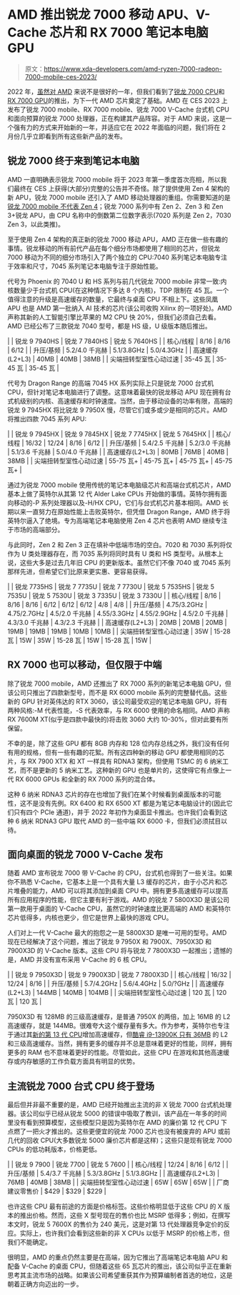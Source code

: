 # AMD 推出锐龙 7000 移动 APU、V-Cache 芯片和 RX 7000 笔记本电脑 GPU

> 原文：<https://www.xda-developers.com/amd-ryzen-7000-radeon-7000-mobile-ces-2023/>

2022 年，[虽然对 AMD](https://www.xda-developers.com/2022-bad-year-desktop-pc/) 来说不是很好的一年，但我们看到了[锐龙 7000 CPU](https://www.xda-developers.com/amd-ryzen-7900x-7950x-review/)和[RX 7000 GPU](https://www.xda-developers.com/amd-radeon-rx-7900xt-rx-7900-xtx-launch/)的推出，为下一代 AMD 芯片奠定了基础。AMD 在 CES 2023 上发布了锐龙 7000 mobile、RX 7000 mobile、锐龙 7000 V-Cache 台式机 CPU 和面向预算的锐龙 7000 处理器，正在构建其产品阵容。对于 AMD 来说，这是一个强有力的方式来开始新的一年，并适应它在 2022 年面临的问题，我们将在 2 月份几乎立即看到所有这些新产品的发布。

## 锐龙 7000 终于来到笔记本电脑

AMD 一直明确表示锐龙 7000 mobile 将于 2023 年第一季度首次亮相，所以我们最终在 CES 上获得(大部分)完整的公告并不奇怪。除了提供使用 Zen 4 架构的新 APU，锐龙 7000 mobile 还引入了 AMD 移动处理器的重组。你需要知道的是[锐龙 7000 mobile 不代表 Zen 4](https://www.xda-developers.com/amd-ryzen-7000-mobile-naming/)；锐龙 7000 系列中有 Zen 2、Zen 3 和 Zen 3+锐龙 APU，由 CPU 名称中的倒数第二位数字表示(7020 系列是 Zen 2，7030 Zen 3，以此类推)。

至于使用 Zen 4 架构的真正新的锐龙 7000 移动 APU，AMD 正在做一些有趣的事情。锐龙移动的所有前代产品在每个细分市场都使用了相同的芯片，但锐龙 7000 移动为不同的细分市场引入了两个独立的 CPU:7040 系列笔记本电脑专注于效率和尺寸，7045 系列笔记本电脑专注于原始性能。

代号为 Phoenix 的 7040 U 和 HS 系列与前几代锐龙 7000 mobile 非常一致:内核数量少于台式机 CPU(在这种情况下多达 8 个内核)，TDP 限制在 45 瓦。一个值得注意的升级是高速缓存的数量，它最终与桌面 CPU 不相上下。这些凤凰 APU 也是 AMD 第一批纳入 AI 技术的芯片(该公司收购 Xilinx 的一项好处)。AMD 声称其新的人工智能引擎比苹果的 M2 CPU 快 20%，但我们必须自己去看。AMD 已经公布了三款锐龙 7040 型号，都是 HS 级，U 级版本随后推出。

|  | 锐龙 9 7940HS | 锐龙 7 7840HS | 锐龙 5 7640HS |
| 核心/线程 | 8/16 | 8/16 | 6/12 |
| 升压/基频 | 5.2/4.0 千兆赫 | 5.1/3.8GHz | 5.0/4.3GHz |
| 高速缓存(L2+L3) | 40MB | 40MB | 38MB |
| 尖端扭转型室性心动过速 | 35-45 瓦 | 35-45 瓦 | 35-45 瓦 |

代号为 Dragon Range 的高端 7045 HX 系列实际上只是锐龙 7000 台式机 CPU，但针对笔记本电脑进行了调整。这意味着最快的锐龙移动 APU 现在拥有台式机级别的内核、高速缓存和时钟速度。当然，由于移动设备的功率有限，高端的锐龙 9 7945HX 将比锐龙 9 7950X 慢，尽管它们或多或少是相同的芯片。AMD 将推出四款 7045 系列 APU:

|  | 锐龙 9 7945HX | 锐龙 9 7845HX | 锐龙 7 7745HX | 锐龙 5 7645HX |
| 核心/线程 | 16/32 | 12/24 | 8/16 | 6/12 |
| 升压/基频 | 5.4/2.5 千兆赫 | 5.2/3.0 千兆赫 | 5.1/3.6 千兆赫 | 5.0/4.0 千兆赫 |
| 高速缓存(L2+L3) | 80MB | 76MB | 40MB | 38MB |
| 尖端扭转型室性心动过速 | 55-75 瓦+ | 45-75 瓦+ | 45-75 瓦+ | 45-75 瓦+ |

通过为锐龙 7000 mobile 使用传统的笔记本电脑级芯片和高端台式机芯片，AMD 基本上做了英特尔从其第 12 代 Alder Lake CPUs 开始做的事情。英特尔拥有面向移动的-P 系列处理器以及-H/HX CPU，它们与台式机芯片基本相同。AMD 长期以来一直努力在原始性能上击败英特尔，但凭借 Dragon Range，AMD 终于将英特尔逼入了绝境。专为高端笔记本电脑使用 Zen 4 芯片也表明 AMD 继续专注于市场的高端部分。

与此同时，Zen 2 和 Zen 3 正在填补中低端市场的空白。7020 和 7030 系列将仅作为 U 类处理器存在，而 7035 系列将同时具有 U 类和 HS 类型号。从根本上说，这些大多是过去几年旧 CPU 的更新版本。虽然它们不像 7040 或 7045 系列那样先进，但希望它们比原来更实惠、更容易获得。

|  | 锐龙 7735HS | 锐龙 7 7735U | 锐龙 7 7730U | 锐龙 5 7535HS | 锐龙 5 7535U | 锐龙 5 7530U | 锐龙 3 7335U | 锐龙 3 7330U |
| 核心/线程 | 8/16 | 8/16 | 8/16 | 6/12 | 6/12 | 6/12 | 4/8 | 4/8 |
| 升压/基频 | 4.75/3.2GHz | 4.75/2.7GHz | 4.5/2.0 千兆赫 | 4.55/3.3GHz | 4.55/2.9GHz | 4.5/2.0 千兆赫 | 4.3/3.0 千兆赫 | 4.3/2.3 千兆赫 |
| 高速缓存(L2+L3) | 20MB | 20MB | 20MB | 19MB | 19MB | 19MB | 10MB | 10MB |
| 尖端扭转型室性心动过速 | 35W | 15-28 瓦 | 15W | 35W | 15-28 瓦 | 15W | 15-28 瓦 | 15W |

## RX 7000 也可以移动，但仅限于中端

除了锐龙 7000 mobile，AMD 还推出了 RX 7000 系列的新笔记本电脑 GPU，但该公司只推出了四款新型号，而不是 RX 6000 mobile 系列的完整替代品。这些新的 GPU 针对英伟达的 RTX 3060，该公司最受欢迎的笔记本电脑 GPU，将有两种风格:-M 代表性能，-S 代表效率，与 RX 6000 使用的命名相同。AMD 声称 RX 7600M XT(似乎是四款中最快的)将击败 3060 大约 10-30%，但对此要有所保留。

不幸的是，除了这些 GPU 都有 8GB 内存和 128 位内存总线之外，我们没有任何有用的规格，但有一些有趣的花絮。所有这四种新的移动 GPU 都使用相同的芯片，与 RX 7900 XTX 和 XT 一样具有 RDNA3 架构，但使用 TSMC 的 6 纳米工艺，而不是更新的 5 纳米工艺。这种新的 GPU 也是单片的，这使得它有点像上一代 RX 6000 GPUs 和全新的 RX 7000 系列的混合体。

这种 6 纳米 RDNA3 芯片的存在也增加了我们在某个时候看到桌面版本的可能性，这不是没有先例。RX 6400 和 RX 6500 XT 都是为笔记本电脑设计的(因此它们只有四个 PCIe 通道)，并于 2022 年初作为桌面显卡推出。也许我们会看到这种 6 纳米 RDNA3 GPU 取代 AMD 的一些中端 RX 6000 卡，但我们必须拭目以待。

## 面向桌面的锐龙 7000 V-Cache 发布

随着 AMD 宣布锐龙 7000 带 V-Cache 的 CPU，台式机也得到了一些关注。如果你不熟悉 V-Cache，它基本上是一个具有大量 L3 缓存的芯片，由于小芯片和芯片堆叠的能力，AMD 可以将其添加到桌面 CPU 中。拥有更多高速缓存可以提高所有应用程序的性能，但它主要有利于游戏。AMD 的锐龙 7 5800X3D 是该公司第一款用于桌面的 V-Cache CPU，虽然它的时钟速度比更高端的 AMD 和英特尔芯片低得多，内核也更少，但它是世界上最快的游戏 CPU。

人们对上一代 V-Cache 最大的抱怨之一是 5800X3D 是唯一可用的型号。AMD 现在已经解决了这个问题，推出了锐龙 9 7950X 和 7900X、7950X3D 和 7900X3D 的 V-Cache 版本。这些 CPU 将与锐龙 7 7800X3D 一起推出；遗憾的是，AMD 并没有宣布采用 V-Cache 的 6 核 CPU。

|  | 锐龙 9 7950X3D | 锐龙 9 7900X3D | 锐龙 7 7800X3D |
| 核心/线程 | 16/32 | 12/24 | 8/16 |
| 升压/基频 | 5.7/4.2GHz | 5.6/4.4GHz | 5.0/?GHz |
| 高速缓存(L2+L3) | 144MB | 140MB | 104MB |
| 尖端扭转型室性心动过速 | 120 瓦 | 120 瓦 | 120 瓦 |

7950X3D 有 128MB 的三级高速缓存，是普通 7950X 的两倍，加上 16MB 的 L2 高速缓存，就是 144MB。很难夸大这个缓存量有多大。作为参考，英特尔也专注于通过其[新的第 13 代 CPU](https://www.xda-developers.com/intel-13th-gen-raptor-lake/)增加高速缓存，但[酷睿 i9-13900K 只有 36MB](https://www.xda-developers.com/intel-core-i9-13900k-review/) 的 L2 和三级高速缓存。当然，拥有更多的缓存并不总是意味着更好的性能，同样，拥有更多的 RAM 也不意味着更好的性能。尽管如此，这些 CPU 在游戏和其他高速缓存或内存敏感的工作负载方面具有明显的优势。

## 主流锐龙 7000 台式 CPU 终于登场

最后但并非最不重要的是，AMD 已经开始推出主流的非 X 锐龙 7000 台式机处理器。该公司似乎已经从锐龙 5000 的错误中吸取了教训，该产品在一年多的时间里没有看到预算模型，这些模型只是因为英特尔在 AMD 的廉价第 12 代 CPU 下点燃了一把火才推出的。这些更便宜的锐龙 7000 芯片也没有被废弃的 APU 或前几代的回收 CPU(大多数锐龙 5000 廉价芯片都是这样)；这些只是现有锐龙 7000 CPUs 的低功耗版本，价格更低。

|  | 锐龙 9 7900 | 锐龙 7700 | 锐龙 5 7600 |
| 核心/线程 | 12/24 | 8/16 | 6/12 |
| 升压/基频 | 5.4/3.7 千兆赫 | 5.3/3.8GHz | 5.1/3.8GHz |
| 高速缓存(L2+L3) | 76MB | 40MB | 38MB |
| 尖端扭转型室性心动过速 | 65W | 65W | 65W |
| 厂商建议零售价 | $429 | $329 | $229 |

也许这些 CPU 最有前途的方面是价格标签。这些价格明显低于这些 CPU 的 X 版本的推出价格。然而，这些 X 型号现在的售价也比 MSRP 低得多；例如，在撰写本文时，锐龙 5 7600X 的售价为 240 美元，这是对第 13 代处理器竞争定价的反应。实际上，也许我们会看到这些新的非 X CPUs 以低于 MSRP 的价格上市，但我们不能确定。

很明显，AMD 的重点仍然主要是在高端，因为它推出了高端笔记本电脑 APU 和配备 V-Cache 的桌面 CPU，但随着这些 65 瓦芯片的推出，该公司似乎正在重新思考其主流市场的战略。如果该公司希望重获其作为预算编制者首选的地位，这是朝着正确方向迈出的一步。